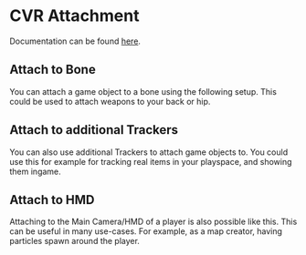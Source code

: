# CVR Attachment
Documentation can be found [here](../components/attachment.md).

## Attach to Bone
You can attach a game object to a bone using the following setup.
This could be used to attach weapons to your back or hip.

## Attach to additional Trackers
You can also use additional Trackers to attach game objects to.
You could use this for example for tracking real items in your playspace, and showing them ingame.

## Attach to HMD
Attaching to the Main Camera/HMD of a player is also possible like this.
This can be useful in many use-cases. For example, as a map creator, having particles spawn around the player.

